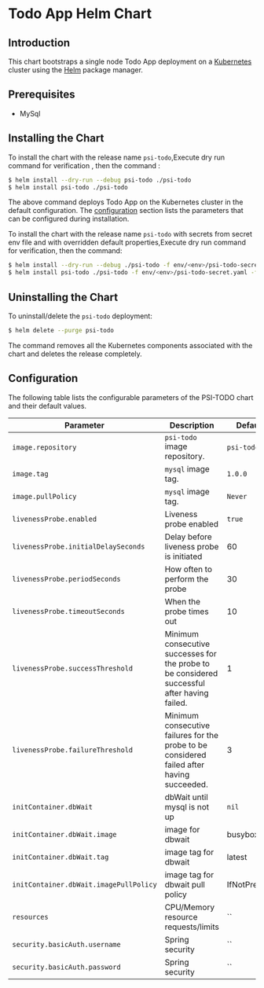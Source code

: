 #  Todo App Helm Chart


## Introduction

This chart bootstraps a single node Todo App deployment on a [Kubernetes](http://kubernetes.io) cluster using the [Helm](https://helm.sh) package manager.

## Prerequisites

- MySql

## Installing the Chart

To install the chart with the release name `psi-todo`,Execute dry run command for verification , then the command :

```bash
$ helm install --dry-run --debug psi-todo ./psi-todo
$ helm install psi-todo ./psi-todo
```


The above command deploys Todo App on the Kubernetes cluster in the default configuration. The [configuration](#configuration) section lists the parameters that can be configured during installation.

To install the chart with the release name `psi-todo` with secrets from secret env file and with overridden default properties,Execute dry run command for verification, then the command:

```bash
$ helm install --dry-run --debug ./psi-todo -f env/<env>/psi-todo-secret.yaml -f env/<env>/psi-todo-values.yaml
$ helm install psi-todo ./psi-todo -f env/<env>/psi-todo-secret.yaml -f env/<env>/psi-todo-values.yaml
```

## Uninstalling the Chart

To uninstall/delete the `psi-todo` deployment:

```bash
$ helm delete --purge psi-todo
```

The command removes all the Kubernetes components associated with the chart and deletes the release completely.

## Configuration

The following table lists the configurable parameters of the PSI-TODO chart and their default values.

| Parameter                                    | Description                                                                                  | Default                                              |
| -------------------------------------------- | -------------------------------------------------------------------------------------------- | ---------------------------------------------------- |
| `image.repository`                                      | `psi-todo` image repository.                                                                    | `psi-todo`                                              |
| `image.tag`                                   | `mysql` image tag.                                                                           | `1.0.0`                                             |
| `image.pullPolicy`                                   | `mysql` image tag.                                                                           | `Never`                                             |
| `livenessProbe.enabled`                     | Liveness probe enabled                                                                      | `true`                                                   |
| `livenessProbe.initialDelaySeconds`          | Delay before liveness probe is initiated                                                     | 60                                                   |
| `livenessProbe.periodSeconds`                | How often to perform the probe                                                               | 30                                                   |
| `livenessProbe.timeoutSeconds`               | When the probe times out                                                                     | 10                                                    |
| `livenessProbe.successThreshold`             | Minimum consecutive successes for the probe to be considered successful after having failed. | 1                                                    |
| `livenessProbe.failureThreshold`             | Minimum consecutive failures for the probe to be considered failed after having succeeded.   | 3                                                    |
| `initContainer.dbWait`                              |dbWait until mysql is not up                                                      | `nil`                                                |
| `initContainer.dbWait.image`                        | image for dbwait                                                                  | busybox                                                |
| `initContainer.dbWait.tag`                        | image tag for dbwait                                                                | latest                                                 |
| `initContainer.dbWait.imagePullPolicy`        | image tag for dbwait pull policy                                                             | IfNotPresent                                              |
| `resources`                                  | CPU/Memory resource requests/limits                                                          | ``                         |
| `security.basicAuth.username`                    | Spring security                                                           | ``                                              |
| `security.basicAuth.password`                    | Spring security                                                      | ``                                                  |
